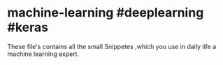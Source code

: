 # machine-learning #deeplearning #keras
These file's contains all the small Snippetes ,which you use in daily life a machine learning expert.
